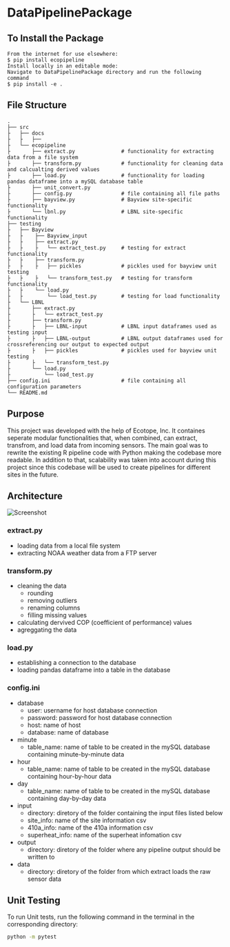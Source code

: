 # DataPipelinePackage

## To Install the Package
    From the internet for use elsewhere:
    $ pip install ecopipeline
    Install locally in an editable mode:
    Navigate to DataPipelinePackage directory and run the following command
    $ pip install -e .

## File Structure
    .
    ├── src
    ├   ├── docs 
    ├   ├   ├── 
    ├   └── ecopipeline
    ├       ├── extract.py               # functionality for extracting data from a file system
    ├       ├── transform.py             # functionality for cleaning data and calcualting derived values
    ├       ├── load.py                  # functionality for loading pandas dataframe into a mySQL database table
    ├       ├── unit_convert.py   
    ├       ├── config.py                # file containing all file paths 
    ├       ├── bayview.py               # Bayview site-specific functionality
    ├       └── lbnl.py                  # LBNL site-specific functionality
    ├── testing
    ├   ├── Bayview
    ├   ├    ├── Bayview_input
    ├   ├    ├── extract.py              
    ├   ├    ├   └── extract_test.py     # testing for extract functionality
    ├   ├    ├── transform.py
    ├   ├    ├   ├── pickles             # pickles used for bayview unit testing
    ├   ├    ├   └── transform_test.py   # testing for transform functionality
    ├   ├    └── load.py                 
    ├   ├        └── load_test.py        # testing for load functionality
    ├   └── LBNL
    ├       ├── extract.py
    ├       ├   └── extract_test.py
    ├       ├── transform.py 
    ├       ├   ├── LBNL-input           # LBNL input dataframes used as testing input
    ├       ├   ├── LBNL-output          # LBNL output dataframes used for crossreferencing our output to expected output
    ├       ├   ├── pickles              # pickles used for bayview unit testing
    ├       ├   └── transform_test.py
    ├       └── load.py
    ├           └── load_test.py
    ├── config.ini                       # file containing all configuration parameters
    └── README.md
 
## Purpose
This project was developed with the help of Ecotope, Inc. It containes seperate modular functionalities that, when combined, can extract, transfrom, and load data from incoming sensors. The main goal was to rewrite the existing R pipeline code with Python making the codebase more readable. In addition to that, scalability was taken into account during this project since this codebase will be used to create pipelines for different sites in the future. 

## Architecture
![Screenshot](ArchitectureDiagram.png)

### extract.py 
- loading data from a local file system
- extracting NOAA weather data from a FTP server

### transform.py 
- cleaning the data
    - rounding
    - removing outliers
    - renaming columns
    - filling missing values
- calculating dervived COP (coefficient of performance) values
- agreggating the data

### load.py
- establishing a connection to the database
- loading pandas dataframe into a table in the database

### config.ini
- database
    - user: username for host database connection 
    - password: password for host database connection
    - host: name of host 
    - database: name of database
- minute
    - table_name: name of table to be created in the mySQL database containing minute-by-minute data
- hour
    - table_name: name of table to be created in the mySQL database containing hour-by-hour data
- day
    - table_name: name of table to be created in the mySQL database containing day-by-day data
- input
    - directory: diretory of the folder containing the input files listed below
    - site_info: name of the site information csv
    - 410a_info: name of the 410a information csv
    - superheat_info: name of the superheat infomation csv
- output 
    - directory: diretory of the folder where any pipeline output should be written to
- data
    - directory: diretory of the folder from which extract loads the raw sensor data
## Unit Testing
To run Unit tests, run the following command in the terminal in the corresponding directory:
```bash
python -m pytest
```
















